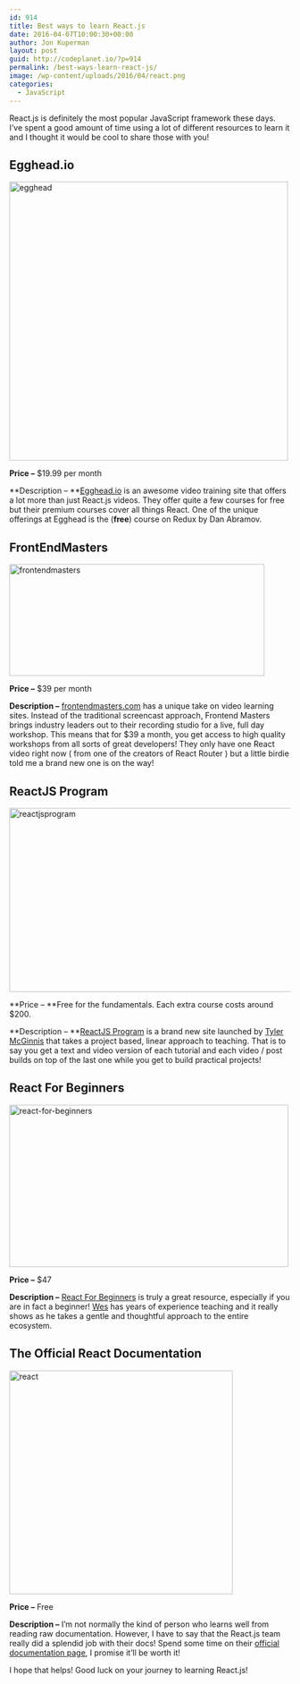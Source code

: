 ```yaml
---
id: 914
title: Best ways to learn React.js
date: 2016-04-07T10:00:30+00:00
author: Jon Kuperman
layout: post
guid: http://codeplanet.io/?p=914
permalink: /best-ways-learn-react-js/
image: /wp-content/uploads/2016/04/react.png
categories:
  - JavaScript
---
```

React.js is definitely the most popular JavaScript framework these days. I&#8217;ve spent a good amount of time using a lot of different resources to learn it and I thought it would be cool to share those with you!

## Egghead.io

<a href="https://codeplanet.io/wp-content/uploads/2016/04/egghead.jpeg" rel="attachment wp-att-915"><img class="alignnone size-full wp-image-915" src="https://codeplanet.io/wp-content/uploads/2016/04/egghead.jpeg" alt="egghead" width="499" height="499" srcset="https://codeplanet.io/wp-content/uploads/2016/04/egghead.jpeg 499w, https://codeplanet.io/wp-content/uploads/2016/04/egghead-150x150.jpeg 150w, https://codeplanet.io/wp-content/uploads/2016/04/egghead-300x300.jpeg 300w" sizes="(max-width: 499px) 100vw, 499px" /></a>

**Price &#8211;** $19.99 per month

**Description &#8211; **[Egghead.io](https://egghead.io/) is an awesome video training site that offers a lot more than just React.js videos. They offer quite a few courses for free but their premium courses cover all things React. One of the unique offerings at Egghead is the (**free**) course on Redux by Dan Abramov.

## FrontEndMasters

<a href="https://codeplanet.io/wp-content/uploads/2016/04/frontendmasters.jpg" rel="attachment wp-att-920"><img class="alignnone size-full wp-image-920" src="https://codeplanet.io/wp-content/uploads/2016/04/frontendmasters.jpg" alt="frontendmasters" width="457" height="200" /></a>

**Price &#8211;** $39 per month

**Description &#8211;** [frontendmasters.com](https://frontendmasters.com/) has a unique take on video learning sites. Instead of the traditional screencast approach, Frontend Masters brings industry leaders out to their recording studio for a live, full day workshop. This means that for $39 a month, you get access to high quality workshops from all sorts of great developers! They only have one React video right now ( from one of the creators of React Router ) but a little birdie told me a brand new one is on the way!

## ReactJS Program

<a href="https://codeplanet.io/wp-content/uploads/2016/04/reactjsprogram.png" rel="attachment wp-att-918"><img class="alignnone size-full wp-image-918" src="https://codeplanet.io/wp-content/uploads/2016/04/reactjsprogram.png" alt="reactjsprogram" width="1500" height="329" /></a>

**Price &#8211; **Free for the fundamentals. Each extra course costs around $200.

**Description &#8211; **[ReactJS Program](http://www.reactjsprogram.com/) is a brand new site launched by [Tyler McGinnis](https://twitter.com/tylermcginnis33) that takes a project based, linear approach to teaching. That is to say you get a text and video version of each tutorial and each video / post builds on top of the last one while you get to build practical projects!

## React For Beginners

<a href="https://codeplanet.io/wp-content/uploads/2016/04/react-for-beginners.png" rel="attachment wp-att-922"><img class="alignnone size-full wp-image-922" src="https://codeplanet.io/wp-content/uploads/2016/04/react-for-beginners.png" alt="react-for-beginners" width="500" height="290" /></a>

**Price &#8211;** $47

**Description &#8211;** [React For Beginners](https://reactforbeginners.com/) is truly a great resource, especially if you are in fact a beginner! [Wes](https://twitter.com/wesbos) has years of experience teaching and it really shows as he takes a gentle and thoughtful approach to the entire ecosystem.

## The Official React Documentation

<a href="https://codeplanet.io/wp-content/uploads/2016/04/react.png" rel="attachment wp-att-924"><img class="alignnone size-full wp-image-924" src="https://codeplanet.io/wp-content/uploads/2016/04/react.png" alt="react" width="400" height="400" /></a>

**Price &#8211;** Free

**Description &#8211;** I&#8217;m not normally the kind of person who learns well from reading raw documentation. However, I have to say that the React.js team really did a splendid job with their docs! Spend some time on their [official documentation page](https://facebook.github.io/react/docs/getting-started.html), I promise it&#8217;ll be worth it!

I hope that helps! Good luck on your journey to learning React.js!